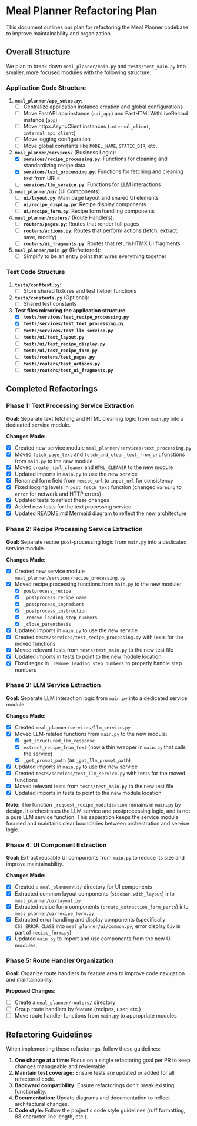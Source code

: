 # Meal Planner Refactoring Plan

This document outlines our plan for refactoring the Meal Planner codebase to improve maintainability and organization.

## Overall Structure

We plan to break down `meal_planner/main.py` and `tests/test_main.py` into smaller, more focused modules with the following structure:

### Application Code Structure

1. **`meal_planner/app_setup.py`**:
   - [ ] Centralize application instance creation and global configurations
   - [ ] Move FastAPI app instance (`api_app`) and FastHTMLWithLiveReload instance (`app`)
   - [ ] Move httpx.AsyncClient instances (`internal_client`, `internal_api_client`)
   - [ ] Move logging configuration
   - [ ] Move global constants like `MODEL_NAME`, `STATIC_DIR`, etc.

2. **`meal_planner/services/`** (Business Logic):
   - [x] **`services/recipe_processing.py`**: Functions for cleaning and standardizing recipe data
   - [x] **`services/text_processing.py`**: Functions for fetching and cleaning text from URLs
   - [ ] **`services/llm_service.py`**: Functions for LLM interactions

3. **`meal_planner/ui/`** (UI Components):
   - [ ] **`ui/layout.py`**: Main page layout and shared UI elements
   - [ ] **`ui/recipe_display.py`**: Recipe display components
   - [ ] **`ui/recipe_form.py`**: Recipe form handling components

4. **`meal_planner/routers/`** (Route Handlers):
   - [ ] **`routers/pages.py`**: Routes that render full pages
   - [ ] **`routers/actions.py`**: Routes that perform actions (fetch, extract, save, modify)
   - [ ] **`routers/ui_fragments.py`**: Routes that return HTMX UI fragments

5. **`meal_planner/main.py`** (Refactored):
   - [ ] Simplify to be an entry point that wires everything together

### Test Code Structure

1. **`tests/conftest.py`**:
   - [ ] Store shared fixtures and test helper functions

2. **`tests/constants.py`** (Optional):
   - [ ] Shared test constants

3. **Test files mirroring the application structure**:
   - [x] **`tests/services/test_recipe_processing.py`**
   - [x] **`tests/services/test_text_processing.py`**
   - [ ] **`tests/services/test_llm_service.py`**
   - [ ] **`tests/ui/test_layout.py`**
   - [ ] **`tests/ui/test_recipe_display.py`**
   - [ ] **`tests/ui/test_recipe_form.py`**
   - [ ] **`tests/routers/test_pages.py`**
   - [ ] **`tests/routers/test_actions.py`**
   - [ ] **`tests/routers/test_ui_fragments.py`**

## Completed Refactorings

### Phase 1: Text Processing Service Extraction

**Goal:** Separate text fetching and HTML cleaning logic from `main.py` into a dedicated service module.

**Changes Made:**
- [x] Created new service module `meal_planner/services/text_processing.py`
- [x] Moved `fetch_page_text` and `fetch_and_clean_text_from_url` functions from `main.py` to the new module
- [x] Moved `create_html_cleaner` and `HTML_CLEANER` to the new module
- [x] Updated imports in `main.py` to use the new service
- [x] Renamed form field from `recipe_url` to `input_url` for consistency
- [x] Fixed logging levels in `post_fetch_text` function (changed `warning` to `error` for network and HTTP errors)
- [x] Updated tests to reflect these changes
- [x] Added new tests for the text processing service
- [x] Updated README.md Mermaid diagram to reflect the new architecture

### Phase 2: Recipe Processing Service Extraction

**Goal:** Separate recipe post-processing logic from `main.py` into a dedicated service module.

**Changes Made:**
- [x] Created new service module `meal_planner/services/recipe_processing.py`
- [x] Moved recipe processing functions from `main.py` to the new module:
  - [x] `postprocess_recipe`
  - [x] `_postprocess_recipe_name`
  - [x] `_postprocess_ingredient`
  - [x] `_postprocess_instruction`
  - [x] `_remove_leading_step_numbers`
  - [x] `_close_parenthesis`
- [x] Updated imports in `main.py` to use the new service
- [x] Created `tests/services/test_recipe_processing.py` with tests for the moved functions
- [x] Moved relevant tests from `tests/test_main.py` to the new test file
- [x] Updated imports in tests to point to the new module location
- [x] Fixed regex in `_remove_leading_step_numbers` to properly handle step numbers

### Phase 3: LLM Service Extraction

**Goal:** Separate LLM interaction logic from `main.py` into a dedicated service module.

**Changes Made:**
- [x] Created `meal_planner/services/llm_service.py`
- [x] Moved LLM-related functions from `main.py` to the new module:
  - [x] `get_structured_llm_response`
  - [x] `extract_recipe_from_text` (now a thin wrapper in `main.py` that calls the service)
  - [x] `_get_prompt_path` (as `_get_llm_prompt_path`)
- [x] Updated imports in `main.py` to use the new service
- [x] Created `tests/services/test_llm_service.py` with tests for the moved functions
- [x] Moved relevant tests from `tests/test_main.py` to the new test file
- [x] Updated imports in tests to point to the new module location

**Note:**
The function `_request_recipe_modification` remains in `main.py` by design. It orchestrates the LLM service and postprocessing logic, and is not a pure LLM service function. This separation keeps the service module focused and maintains clear boundaries between orchestration and service logic.

### Phase 4: UI Component Extraction

**Goal:** Extract reusable UI components from `main.py` to reduce its size and improve maintainability.

**Changes Made:**
- [x] Created a `meal_planner/ui/` directory for UI components
- [x] Extracted common layout components (`sidebar`, `with_layout`) into `meal_planner/ui/layout.py`
- [x] Extracted recipe form components (`create_extraction_form_parts`) into `meal_planner/ui/recipe_form.py`
- [x] Extracted error handling and display components (specifically `CSS_ERROR_CLASS` into `meal_planner/ui/common.py`; error display `Div` is part of `recipe_form.py`)
- [x] Updated `main.py` to import and use components from the new UI modules.

### Phase 5: Route Handler Organization

**Goal:** Organize route handlers by feature area to improve code navigation and maintainability.

**Proposed Changes:**
- [ ] Create a `meal_planner/routers/` directory
- [ ] Group route handlers by feature (recipes, user, etc.)
- [ ] Move route handler functions from `main.py` to appropriate modules

## Refactoring Guidelines

When implementing these refactorings, follow these guidelines:

1. **One change at a time:** Focus on a single refactoring goal per PR to keep changes manageable and reviewable.
2. **Maintain test coverage:** Ensure tests are updated or added for all refactored code.
3. **Backward compatibility:** Ensure refactorings don't break existing functionality.
4. **Documentation:** Update diagrams and documentation to reflect architectural changes.
5. **Code style:** Follow the project's code style guidelines (ruff formatting, 88 character line length, etc.). 
